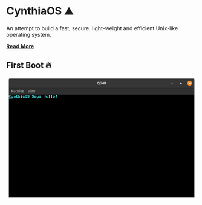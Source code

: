 # CynthiaOS :mountain:

An attempt to build a fast, secure, light-weight and efficient Unix-like operating system.

[**Read More**](https://cynthia.mufeedvh.com/)

## First Boot :fire:

![cynthiaos screenshot](https://raw.githubusercontent.com/CynthiaOS/cynthia/master/assets/first-boot.png)
